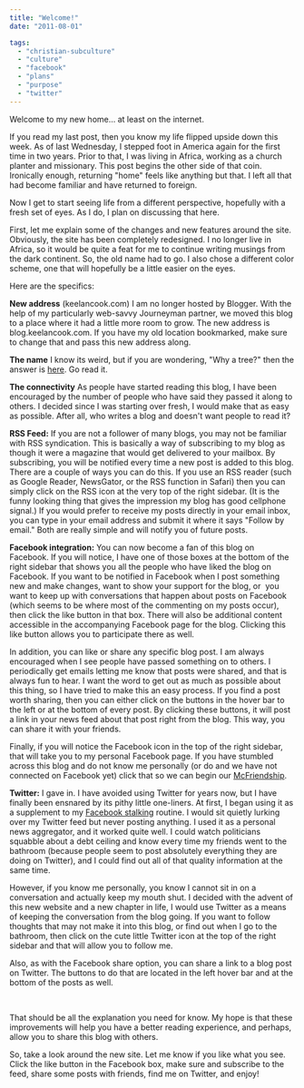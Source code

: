 ```yaml
---
title: "Welcome!"
date: "2011-08-01"

tags: 
  - "christian-subculture"
  - "culture"
  - "facebook"
  - "plans"
  - "purpose"
  - "twitter"
---
```


Welcome to my new home... at least on the internet.

If you read my last post, then you know my life flipped upside down this week. As of last Wednesday, I stepped foot in America again for the first time in two years. Prior to that, I was living in Africa, working as a church planter and missionary. This post begins the other side of that coin. Ironically enough, returning "home" feels like anything but that. I left all that had become familiar and have returned to foreign.

Now I get to start seeing life from a different perspective, hopefully with a fresh set of eyes. As I do, I plan on discussing that here.

First, let me explain some of the changes and new features around the site. Obviously, the site has been completely redesigned. I no longer live in Africa, so it would be quite a feat for me to continue writing musings from the dark continent. So, the old name had to go. I also chose a different color scheme, one that will hopefully be a little easier on the eyes.

Here are the specifics:

**New address** (keelancook.com) I am no longer hosted by Blogger. With the help of my particularly web-savvy Journeyman partner, we moved this blog to a place where it had a little more room to grow. The new address is blog.keelancook.com. If you have my old location bookmarked, make sure to change that and pass this new address along.

**The name** I know its weird, but if you are wondering, "Why a tree?" then the answer is [here](http://blog.keelancook.com/why-a-tree). Go read it.

**The connectivity** As people have started reading this blog, I have been encouraged by the number of people who have said they passed it along to others. I decided since I was starting over fresh, I would make that as easy as possible. After all, who writes a blog and doesn't want people to read it?

**RSS Feed:** If you are not a follower of many blogs, you may not be familiar with RSS syndication. This is basically a way of subscribing to my blog as though it were a magazine that would get delivered to your mailbox. By subscribing, you will be notified every time a new post is added to this blog. There are a couple of ways you can do this. If you use an RSS reader (such as Google Reader, NewsGator, or the RSS function in Safari) then you can simply click on the RSS icon at the very top of the right sidebar. (It is the funny looking thing that gives the impression my blog has good cellphone signal.) If you would prefer to receive my posts directly in your email inbox, you can type in your email address and submit it where it says "Follow by email." Both are really simple and will notify you of future posts.

**Facebook integration:** You can now become a fan of this blog on Facebook. If you will notice, I have one of those boxes at the bottom of the right sidebar that shows you all the people who have liked the blog on Facebook. If you want to be notified in Facebook when I post something new and make changes, want to show your support for the blog, or  you want to keep up with conversations that happen about posts on Facebook (which seems to be where most of the commenting on my posts occur), then click the like button in that box. There will also be additional content accessible in the accompanying Facebook page for the blog. Clicking this like button allows you to participate there as well.

In addition, you can like or share any specific blog post. I am always encouraged when I see people have passed something on to others. I periodically get emails letting me know that posts were shared, and that is always fun to hear. I want the word to get out as much as possible about this thing, so I have tried to make this an easy process. If you find a post worth sharing, then you can either click on the buttons in the hover bar to the left or at the bottom of every post. By clicking these buttons, it will post a link in your news feed about that post right from the blog. This way, you can share it with your friends.

Finally, if you will notice the Facebook icon in the top of the right sidebar, that will take you to my personal Facebook page. If you have stumbled across this blog and do not know me personally (or do and we have not connected on Facebook yet) click that so we can begin our [McFriendship](http://blog.keelancook.com/2011/03/would-you-like-fries-with-that-friendship.html).

**Twitter:** I gave in. I have avoided using Twitter for years now, but I have finally been ensnared by its pithy little one-liners. At first, I began using it as a supplement to my [Facebook stalking](http://blog.keelancook.com/2010/09/off-topic-what-did-you-do-this-summer.html) routine. I would sit quietly lurking over my Twitter feed but never posting anything. I used it as a personal news aggregator, and it worked quite well. I could watch politicians squabble about a debt ceiling and know every time my friends went to the bathroom (because people seem to post absolutely everything they are doing on Twitter), and I could find out all of that quality information at the same time.

However, if you know me personally, you know I cannot sit in on a conversation and actually keep my mouth shut. I decided with the advent of this new website and a new chapter in life, I would use Twitter as a means of keeping the conversation from the blog going. If you want to follow thoughts that may not make it into this blog, or find out when I go to the bathroom, then click on the cute little Twitter icon at the top of the right sidebar and that will allow you to follow me.

Also, as with the Facebook share option, you can share a link to a blog post on Twitter. The buttons to do that are located in the left hover bar and at the bottom of the posts as well.

 

That should be all the explanation you need for know. My hope is that these improvements will help you have a better reading experience, and perhaps, allow you to share this blog with others.

So, take a look around the new site. Let me know if you like what you see. Click the like button in the Facebook box, make sure and subscribe to the feed, share some posts with friends, find me on Twitter, and enjoy!
